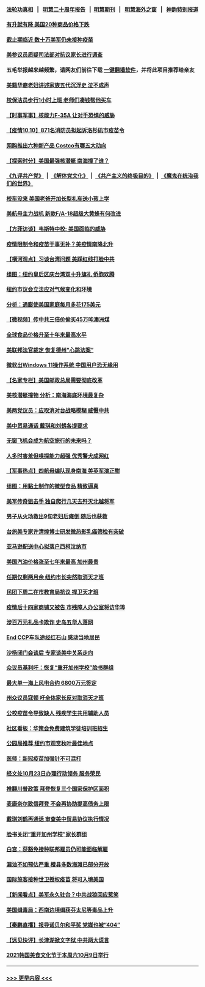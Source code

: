 #### [法轮功真相](https://github.com/gfw-breaker/truth/blob/master/README.md?t=0) &nbsp;&nbsp;|&nbsp;&nbsp; [明慧二十周年报告](https://github.com/gfw-breaker/mh-reports/blob/master/README.md?t=0) &nbsp;&nbsp;|&nbsp;&nbsp;[明慧期刊](https://github.com/gfw-breaker/mh-qikan) &nbsp;&nbsp;|&nbsp;&nbsp; [明慧海外之窗](https://github.com/gfw-breaker/mh-news/blob/master/README.md?t=0) &nbsp;&nbsp;|&nbsp;&nbsp; [神韵特别报道](https://github.com/gfw-breaker/mh-news/blob/master/shenyun.md?t=0)
#### [有升就有降 美国20种商品价格下跌](../pages/nsc412/n13279165.md?t=10110901) 
#### [截止期临近 数十万美军仍未接种疫苗](../pages/nsc412/n13295170.md?t=10110901) 
#### [美参议员质疑司法部对抗议家长进行调查](../pages/nsc412/n13295465.md?t=10110901) 
#### 五毛举报越来越频繁，请网友们前往下载 [一键翻墙软件](https://github.com/gfw-breaker/ssr-accounts)，并将此项目推荐给亲友
#### [美籍华裔老妇讲述家族五代沉浮史 泣不成声](../pages/nsc412/n13295049.md?t=10110901) 
#### [校保洁员步行1小时上班 老师们凑钱帮他买车](../pages/nsc412/n13294552.md?t=10110901) 
#### [【时事军事】核能力F-35A 让对手恐惧的威胁](../pages/nsc412/n13291358.md?t=10110901) 
#### [【疫情10.10】871名消防员拟起诉洛杉矶市疫苗令](../pages/nsc412/n13294346.md?t=10110901) 
#### [网购推出六种新产品 Costco有哪五大动向](../pages/nsc412/n13291466.md?t=10110901) 
#### [【探索时分】美国最强核潜艇 南海撞了谁？](../pages/nsc412/n13293258.md?t=10110901) 
#### [《九评共产党》](https://github.com/begood0513/9ping.md/blob/master/README.md) &nbsp;|&nbsp; [《解体党文化》](../../../../jtdwh.md/blob/master/README.md)  &nbsp;|&nbsp; [《共产主义的终极目的》](../../../../gczydzjmd.md/blob/master/README.md) &nbsp;|&nbsp; [《魔鬼在统治我们的世界》](../../../../mgztzwmdsj.md/blob/master/README.md) 
#### [校车没来 美国老爸开加长型礼车送小孩上学](../pages/nsc412/n13293863.md?t=10110901) 
#### [美航母主力战机 新款F/A-18超级大黄蜂有何改进](../pages/nsc412/n13286888.md?t=10110901) 
#### [【方菲访谈】韦斯特中校: 美国面临的威胁](../pages/nsc412/n13293260.md?t=10110901) 
#### [疫情限制令和疫苗于事无补？美疫情南降北升](../pages/nsc412/n13293413.md?t=10110901) 
#### [【横河观点】习谈台湾问题 美踩红线打脸中共](../pages/nsc412/n13293473.md?t=10110901) 
#### [组图：纽约皇后区庆台湾双十升旗礼 侨胞欢腾](../pages/nsc412/n13293427.md?t=10110901) 
#### [纽约市议会立法应对气候变化和环境](../pages/nsc412/n13292263.md?t=10110901) 
#### [分析：通膨使美国家庭每月多花175美元](../pages/nsc412/n13293167.md?t=10110901) 
#### [【微视频】传中共三倍价偷买45万吨澳洲煤](../pages/nsc412/n13292849.md?t=10110901) 
#### [全球食品价格升至十年来最高水平](../pages/nsc412/n13293172.md?t=10110901) 
#### [美联邦法官裁定 恢复德州“心跳法案”](../pages/nsc412/n13293131.md?t=10110901) 
#### [微软出Windows 11操作系统 中国用户恐无缘用](../pages/nsc412/n13292934.md?t=10110901) 
#### [【名家专栏】美国邮政总局需要彻底改革](../pages/nsc412/n13292784.md?t=10110901) 
#### [美核潜艇撞物 分析：南海海底环境最复杂](../pages/nsc412/n13292996.md?t=10110901) 
#### [美两党议员：应取消对台战略模糊 威慑中共](../pages/nsc412/n13292893.md?t=10110901) 
#### [美中贸易通话 戴琪和刘鹤各提要求](../pages/nsc412/n13292962.md?t=10110901) 
#### [无窗飞机会成为航空旅行的未来吗？](../pages/nsc412/n13292792.md?t=10110901) 
#### [人多时害羞但嗅探能力超强 优秀警犬成网红](../pages/nsc412/n13292556.md?t=10110901) 
#### [【军事热点】四航母编队现身南海 美英军演正酣](../pages/nsc412/n13291331.md?t=10110901) 
#### [组图：用黏土制作的微型食品 精致逼真](../pages/nsc412/n13292643.md?t=10110901) 
#### [美军传奇狙击手 独自爬行几天去歼灭北越将军](../pages/nsc412/n13292597.md?t=10110901) 
#### [男子从火场救出9旬老妇后瘫倒 随后也获救](../pages/nsc412/n13292311.md?t=10110901) 
#### [台旅美专家许清煌博士研发微热影乳癌筛检有突破](../pages/nsc412/n13292456.md?t=10110901) 
#### [亚马逊配送中心拟落户西柯汶纳市](../pages/nsc412/n13292387.md?t=10110901) 
#### [美国汽油价格涨至七年来最高 加州最贵](../pages/nsc412/n13292379.md?t=10110901) 
#### [任期仅剩两月余 纽约市长突然取消天才班](../pages/nsc412/n13292279.md?t=10110901) 
#### [民团下周二在市教育局抗议 捍卫天才班](../pages/nsc412/n13292239.md?t=10110901) 
#### [疫情后十四家商铺又被告 市残障人办公室将访华埠](../pages/nsc412/n13292253.md?t=10110901) 
#### [涉百万元礼品卡欺诈 史岛五华人落网](../pages/nsc412/n13292247.md?t=10110901) 
#### [End CCP车队途经红石山 感动当地居民](../pages/nsc412/n13292230.md?t=10110901) 
#### [沙杨闭门会谈后 专家谈美中关系走向](../pages/nsc412/n13291699.md?t=10110901) 
#### [众议员基利吁：恢复“重开加州学校”脸书群组](../pages/nsc412/n13292163.md?t=10110901) 
#### [最大单一海上风电合约 6800万元签定](../pages/nsc412/n13292236.md?t=10110901) 
#### [州众议员寇顿 吁全体家长反对取消天才班](../pages/nsc412/n13292244.md?t=10110901) 
#### [公校疫苗令导致缺人 残疾学生共用辅助人员](../pages/nsc412/n13292261.md?t=10110901) 
#### [社区看板：华策会免费建筑学徒培训班招生](../pages/nsc412/n13292267.md?t=10110901) 
#### [公园局推荐 纽约市观赏秋叶最佳地点](../pages/nsc412/n13292269.md?t=10110901) 
#### [医师：新冠疫苗加强针不可混打](../pages/nsc412/n13292284.md?t=10110901) 
#### [经文处10月23日办理行动领务 服务荣民](../pages/nsc412/n13292289.md?t=10110901) 
#### [推翻川普政策 拜登恢复三个国家保护区面积](../pages/nsc412/n13292220.md?t=10110901) 
#### [麦康奈尔致信拜登 不会再协助提高债务上限](../pages/nsc412/n13292017.md?t=10110901) 
#### [戴琪刘鹤再通话 审查美中贸易协议执行情况](../pages/nsc412/n13292045.md?t=10110901) 
#### [脸书关闭“重开加州学校”家长群组](../pages/nsc412/n13292065.md?t=10110901) 
#### [白宫：获豁免接种联邦雇员仍可能面临解雇](../pages/nsc412/n13291629.md?t=10110901) 
#### [漏油不如预估严重 橙县多数海滩已部分开放](../pages/nsc412/n13291992.md?t=10110901) 
#### [国际旅客接种世卫授权疫苗 将可入境美国](../pages/nsc412/n13291860.md?t=10110901) 
#### [【新闻看点】美军永久驻台？中共战狼回应惹笑](../pages/nsc412/n13291643.md?t=10110901) 
#### [美国缉毒局：西南边境缉获芬太尼等毒品上升](../pages/nsc412/n13291706.md?t=10110901) 
#### [【秦鹏直播】报导诺贝尔和平奖 党媒也被“404”](../pages/nsc412/n13291722.md?t=10110901) 
#### [【远见快评】长津湖掀文字狱 中共两大谎言](../pages/nsc412/n13291720.md?t=10110901) 
#### [2021韩国美食文化节于本周六10月9日举行](../pages/nsc412/n13291798.md?t=10110901) 

----
#### [ >>> 更早内容 <<< ](../indexes/nsc412-earlier.md)
